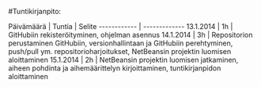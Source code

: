 #Tuntikirjanpito:

Päivämäärä | Tuntia | Selite
------------ | -------------
13.1.2014 | 1h | GitHubiin rekisteröityminen, ohjelman asennus
14.1.2014 | 3h | Repositorion perustaminen GitHubiin, versionhallintaan ja GitHubiin perehtyminen, push/pull ym. repositorioharjoitukset, NetBeansin projektin luomisen aloittaminen
15.1.2014 | 2h | NetBeansin projektin luomisen jatkaminen, aiheen pohdinta ja aihemäärittelyn kirjoittaminen, tuntikirjanpidon aloittaminen
